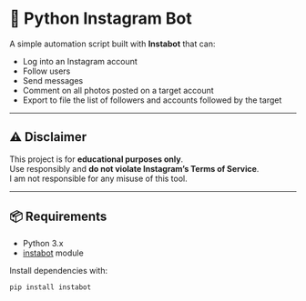 # 🤖 Python Instagram Bot

A simple automation script built with **Instabot** that can:

- Log into an Instagram account
- Follow users
- Send messages
- Comment on all photos posted on a target account
- Export to file the list of followers and accounts followed by the target

---

## ⚠️ Disclaimer

This project is for **educational purposes only**.  
Use responsibly and **do not violate Instagram’s Terms of Service**.  
I am not responsible for any misuse of this tool.

---

## 📦 Requirements

- Python 3.x  
- [instabot](https://pypi.org/project/instabot/) module

Install dependencies with:

```bash
pip install instabot
